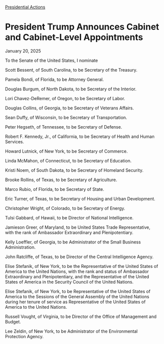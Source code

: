 [Presidential Actions](https://www.whitehouse.gov/presidential-actions/)

# 					President Trump Announces Cabinet and Cabinet-Level Appointments				

January 20, 2025

To the Senate of the United States, I nominate

Scott Bessent, of South Carolina, to be Secretary of the Treasury.

Pamela Bondi, of Florida, to be Attorney General.

Douglas Burgum, of North Dakota, to be Secretary of the Interior.

Lori Chavez-DeRemer, of Oregon, to be Secretary of Labor.

Douglas Collins, of Georgia, to be Secretary of Veterans Affairs.

Sean Duffy, of Wisconsin, to be Secretary of Transportation.

Peter Hegseth, of Tennessee, to be Secretary of Defense.

Robert F. Kennedy, Jr., of California, to be Secretary of Health and Human Services.

Howard Lutnick, of New York, to be Secretary of Commerce.

Linda McMahon, of Connecticut, to be Secretary of Education.

Kristi Noem, of South Dakota, to be Secretary of Homeland Security.

Brooke Rollins, of Texas, to be Secretary of Agriculture.

Marco Rubio, of Florida, to be Secretary of State.

Eric Turner, of Texas, to be Secretary of Housing and Urban Development.

Christopher Wright, of Colorado, to be Secretary of Energy.

Tulsi Gabbard, of Hawaii, to be Director of National Intelligence.

Jamieson Greer, of Maryland, to be United States Trade Representative, with the rank of Ambassador Extraordinary and Plenipotentiary.

Kelly Loeffler, of Georgia, to be Administrator of the Small Business Administration.

John Ratcliffe, of Texas, to be Director of the Central Intelligence Agency.

Elise Stefanik, of New York, to be the Representative of the United States of America to the United Nations, with the rank and status of Ambassador Extraordinary and Plenipotentiary, and the Representative of the United States of America in the Security Council of the United Nations.

Elise Stefanik, of New York, to be Representative of the United States of America to the Sessions of the General Assembly of the United Nations during her tenure of service as Representative of the United States of America to the United Nations.

Russell Vought, of Virginia, to be Director of the Office of Management and Budget.

Lee Zeldin, of New York, to be Administrator of the Environmental Protection Agency.
